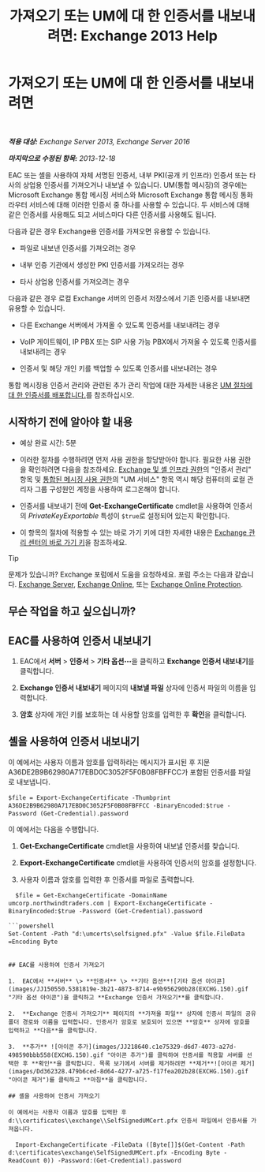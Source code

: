 ﻿---
title: '가져오기 또는 UM에 대 한 인증서를 내보내려면: Exchange 2013 Help'
TOCTitle: 가져오기 또는 UM에 대 한 인증서를 내보내려면
ms:assetid: ee688c33-2e08-47e7-95fc-04ba10238341
ms:mtpsurl: https://technet.microsoft.com/ko-kr/library/Dn205143(v=EXCHG.150)
ms:contentKeyID: 54651843
ms.date: 05/22/2018
mtps_version: v=EXCHG.150
ms.translationtype: MT
---

# 가져오기 또는 UM에 대 한 인증서를 내보내려면

 

_**적용 대상:** Exchange Server 2013, Exchange Server 2016_

_**마지막으로 수정된 항목:** 2013-12-18_

EAC 또는 셸을 사용하여 자체 서명된 인증서, 내부 PKI(공개 키 인프라) 인증서 또는 타사의 상업용 인증서를 가져오거나 내보낼 수 있습니다. UM(통합 메시징)의 경우에는 Microsoft Exchange 통합 메시징 서비스와 Microsoft Exchange 통합 메시징 통화 라우터 서비스에 대해 이러한 인증서 중 하나를 사용할 수 있습니다. 두 서비스에 대해 같은 인증서를 사용해도 되고 서비스마다 다른 인증서를 사용해도 됩니다.

다음과 같은 경우 Exchange용 인증서를 가져오면 유용할 수 있습니다.

  - 파일로 내보낸 인증서를 가져오려는 경우

  - 내부 인증 기관에서 생성한 PKI 인증서를 가져오려는 경우

  - 타사 상업용 인증서를 가져오려는 경우

다음과 같은 경우 로컬 Exchange 서버의 인증서 저장소에서 기존 인증서를 내보내면 유용할 수 있습니다.

  - 다른 Exchange 서버에서 가져올 수 있도록 인증서를 내보내려는 경우

  - VoIP 게이트웨이, IP PBX 또는 SIP 사용 가능 PBX에서 가져올 수 있도록 인증서를 내보내려는 경우

  - 인증서 및 해당 개인 키를 백업할 수 있도록 인증서를 내보내려는 경우

통합 메시징용 인증서 관리와 관련된 추가 관리 작업에 대한 자세한 내용은 [UM 절차에 대 한 인증서를 배포합니다.](deploying-certificates-for-um-procedures-exchange-2013-help.md)를 참조하십시오.

## 시작하기 전에 알아야 할 내용

  - 예상 완료 시간: 5분

  - 이러한 절차를 수행하려면 먼저 사용 권한을 할당받아야 합니다. 필요한 사용 권한을 확인하려면 다음을 참조하세요. [Exchange 및 셸 인프라 권한](exchange-and-shell-infrastructure-permissions-exchange-2013-help.md)의 "인증서 관리" 항목 및 [통합된 메시징 사용 권한](unified-messaging-permissions-exchange-2013-help.md)의 "UM 서비스" 항목 역시 해당 컴퓨터의 로컬 관리자 그룹 구성원인 계정을 사용하여 로그온해야 합니다.

  - 인증서를 내보내기 전에 **Get-ExchangeCertificate** cmdlet을 사용하여 인증서의 *PrivateKeyExportable* 특성이 `$true`로 설정되어 있는지 확인합니다.

  - 이 항목의 절차에 적용할 수 있는 바로 가기 키에 대한 자세한 내용은 [Exchange 관리 센터의 바로 가기 키](keyboard-shortcuts-in-the-exchange-admin-center-exchange-online-protection-help.md)을 참조하세요.


> [!TIP]
> 문제가 있습니까? Exchange 포럼에서 도움을 요청하세요. 포럼 주소는 다음과 같습니다. <A href="https://go.microsoft.com/fwlink/p/?linkid=60612">Exchange Server</A>, <A href="https://go.microsoft.com/fwlink/p/?linkid=267542">Exchange Online</A>, 또는 <A href="https://go.microsoft.com/fwlink/p/?linkid=285351">Exchange Online Protection</A>.



## 무슨 작업을 하고 싶으십니까?

## EAC를 사용하여 인증서 내보내기

1.  EAC에서 **서버** \> **인증서** \> **기타 옵션**![기타 옵션 아이콘](images/JJ150550.5381819e-3b21-4873-8714-e9b956290b28(EXCHG.150).gif "기타 옵션 아이콘")을 클릭하고 **Exchange 인증서 내보내기**를 클릭합니다.

2.  **Exchange 인증서 내보내기** 페이지의 **내보낼 파일** 상자에 인증서 파일의 이름을 입력합니다.

3.  **암호** 상자에 개인 키를 보호하는 데 사용할 암호를 입력한 후 **확인**을 클릭합니다.

## 셸을 사용하여 인증서 내보내기

이 예에서는 사용자 이름과 암호를 입력하라는 메시지가 표시된 후 지문 A36DE2B9B62980A717EBD0C3052F5F0B08FBFFCC가 포함된 인증서를 파일로 내보냅니다.

    $file = Export-ExchangeCertificate -Thumbprint A36DE2B9B62980A717EBD0C3052F5F0B08FBFFCC -BinaryEncoded:$true -Password (Get-Credential).password

이 예에서는 다음을 수행합니다.

1.  **Get-ExchangeCertificate** cmdlet을 사용하여 내보낼 인증서를 찾습니다.

2.  **Export-ExchangeCertificate** cmdlet을 사용하여 인증서의 암호를 설정합니다.

3.  사용자 이름과 암호를 입력한 후 인증서를 파일로 출력합니다.

<!-- end list -->
  ```
    $file = Get-ExchangeCertificate -DomainName umcorp.northwindtraders.com | Export-ExchangeCertificate -BinaryEncoded:$true -Password (Get-Credential).password
  ```
  ```
```powershell
Set-Content -Path "d:\umcerts\selfsigned.pfx" -Value $file.FileData =Encoding Byte
```
  ```

## EAC를 사용하여 인증서 가져오기

1.  EAC에서 **서버** \> **인증서** \> **기타 옵션**![기타 옵션 아이콘](images/JJ150550.5381819e-3b21-4873-8714-e9b956290b28(EXCHG.150).gif "기타 옵션 아이콘")을 클릭하고 **Exchange 인증서 가져오기**를 클릭합니다.

2.  **Exchange 인증서 가져오기** 페이지의 **가져올 파일** 상자에 인증서 파일의 공유 폴더 경로와 이름을 입력합니다. 인증서가 암호로 보호되어 있으면 **암호** 상자에 암호를 입력하고 **다음**을 클릭합니다.

3.  **추가** ![아이콘 추가](images/JJ218640.c1e75329-d6d7-4073-a27d-498590bbb558(EXCHG.150).gif "아이콘 추가")를 클릭하여 인증서를 적용할 서버를 선택한 후 **확인**을 클릭합니다. 목록 보기에서 서버를 제거하려면 **제거**![아이콘 제거](images/Dd362328.479b6ced-8d64-4277-a725-f17fea202b28(EXCHG.150).gif "아이콘 제거")를 클릭하고 **마침**을 클릭합니다.

## 셸을 사용하여 인증서 가져오기

이 예에서는 사용자 이름과 암호를 입력한 후 d:\\certificates\\exchange\\SelfSignedUMCert.pfx 인증서 파일에서 인증서를 가져옵니다.

    Import-ExchangeCertificate -FileData ([Byte[]]$(Get-Content -Path d:\certificates\exchange\SelfSignedUMCert.pfx -Encoding Byte -ReadCount 0)) -Password:(Get-Credential).password


